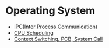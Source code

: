 # Operating System
- [IPC(Inter Process Communication)](https://github.com/daengnyangffojjag/CS-Interview/blob/main/OS/IPC.md)
- [CPU Scheduling](https://github.com/daengnyangffojjag/CS-Interview/blob/main/OS/cpu_scheduling.md)
- [Context Switching, PCB, System Call](https://github.com/daengnyangffojjag/CS-Interview/blob/main/OS/context_switching_pcb_system_call.md)